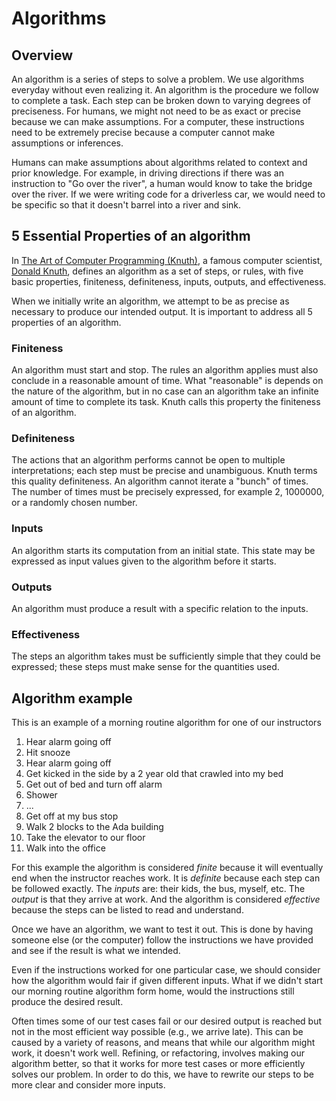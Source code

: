 # Algorithms

## Overview
An algorithm is a series of steps to solve a problem. We use algorithms everyday without even realizing it. An algorithm is the procedure we follow to complete a task. Each step can be broken down to varying degrees of preciseness. For humans, we might not need to be as exact or precise because we can make assumptions. For a computer, these instructions need to be extremely precise because a computer cannot make assumptions or inferences.

Humans can make assumptions about algorithms related to context and prior knowledge. For example, in driving directions if there was an instruction to "Go over the river", a human would know to take the bridge over the river. If we were writing code for a driverless car, we would need to be specific so that it doesn't barrel into a river and sink.

## 5 Essential Properties of an algorithm
In [The Art of Computer Programming (Knuth)](https://en.wikipedia.org/wiki/The_Art_of_Computer_Programming), a famous computer scientist, [Donald Knuth](https://en.wikipedia.org/wiki/Donald_Knuth), defines an algorithm as a set of steps, or rules, with five basic properties, finiteness, definiteness, inputs, outputs, and effectiveness.

When we initially write an algorithm, we attempt to be as precise as necessary to produce our intended output. It is important to address all 5 properties of an algorithm.

### Finiteness
An algorithm must start and stop. The rules an algorithm applies must also conclude in a reasonable amount of time. What "reasonable" is depends on the nature of the algorithm, but in no case can an algorithm take an infinite amount of time to complete its task. Knuth calls this property the finiteness of an algorithm.

### Definiteness
The actions that an algorithm performs cannot be open to multiple interpretations; each step must be precise and unambiguous. Knuth terms this quality definiteness. An algorithm cannot iterate a "bunch" of times. The number of times must be precisely expressed, for example 2, 1000000, or a randomly chosen number.

### Inputs
An algorithm starts its computation from an initial state. This state may be expressed as input values given to the algorithm before it starts.

### Outputs
An algorithm must produce a result with a specific relation to the inputs.

### Effectiveness
The steps an algorithm takes must be sufficiently simple that they could be expressed; these steps must make sense for the quantities used.

## Algorithm example
This is an example of a morning routine algorithm for one of our instructors

1. Hear alarm going off
1. Hit snooze
1. Hear alarm going off
1. Get kicked in the side by a 2 year old that crawled into my bed
1. Get out of bed and turn off alarm
1. Shower
1. ...
1. Get off at my bus stop
1. Walk 2 blocks to the Ada building
1. Take the elevator to our floor
1. Walk into the office

For this example the algorithm is considered _finite_ because it will eventually end when the instructor reaches work. It is _definite_ because each step can be followed exactly. The _inputs_ are: their kids, the bus, myself, etc. The _output_ is that they arrive at work. And the algorithm is considered _effective_ because the steps can be listed to read and understand.

Once we have an algorithm, we want to test it out. This is done by having someone else (or the computer) follow the instructions we have provided and see if the result is what we intended.

Even if the instructions worked for one particular case, we should consider how the algorithm would fair if given different inputs. What if we didn't start our morning routine algorithm form home, would the instructions still produce the desired result.

Often times some of our test cases fail or our desired output is reached but not in the most efficient way possible (e.g., we arrive late). This can be caused by a variety of reasons, and means that while our algorithm might work, it doesn't work well. Refining, or refactoring, involves making our algorithm better, so that it works for more test cases or more efficiently solves our problem. In order to do this, we have to rewrite our steps to be more clear and consider more inputs.
